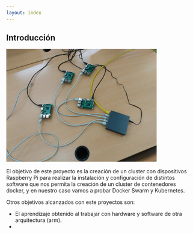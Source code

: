 ```yaml
---
layout: index
---
```


## Introducción

![Introducción](img/02.jpg)

El objetivo de este proyecto es la creación de un cluster con dispositivos Raspberry Pi para realizar la instalación y configuración de distintos software que nos permita la creación de un cluster de contenedores docker, y en nuestro caso vamos a probar Docker Swarm y Kubernetes.

Otros objetivos alcanzados con este proyectos son:

* El aprendizaje obtenido al trabajar con hardware y software de otra arquitectura (arm).
* 

